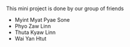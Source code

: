 This mini project is done by our group of friends <br>
- Myint Myat Pyae Sone <br>
- Phyo Zaw Linn <br>
- Thuta Kyaw Linn <br>
- Wai Yan Htut <br>
